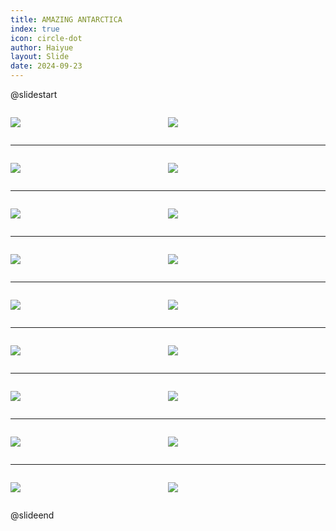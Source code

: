 ```yaml
---
title: AMAZING ANTARCTICA
index: true
icon: circle-dot
author: Haiyue
layout: Slide
date: 2024-09-23
---
```

 
@slidestart

<div style="display:flex">
<div style="flex:1">

![](https://raw.githubusercontent.com/yclord/reading/refs/heads/master/english/Level-M/AMAZING%20ANTARCTICA/001.webp)
</div>
<div style="flex:1">

![](https://raw.githubusercontent.com/yclord/reading/refs/heads/master/english/Level-M/AMAZING%20ANTARCTICA/002.webp)
</div>
</div>

---

<div style="display:flex">
<div style="flex:1">

![](https://raw.githubusercontent.com/yclord/reading/refs/heads/master/english/Level-M/AMAZING%20ANTARCTICA/003.webp)
</div>
<div style="flex:1">

![](https://raw.githubusercontent.com/yclord/reading/refs/heads/master/english/Level-M/AMAZING%20ANTARCTICA/004.webp)
</div>
</div>

---

<div style="display:flex">
<div style="flex:1">

![](https://raw.githubusercontent.com/yclord/reading/refs/heads/master/english/Level-M/AMAZING%20ANTARCTICA/005.webp)
</div>
<div style="flex:1">

![](https://raw.githubusercontent.com/yclord/reading/refs/heads/master/english/Level-M/AMAZING%20ANTARCTICA/006.webp)
</div>
</div>

---

<div style="display:flex">
<div style="flex:1">

![](https://raw.githubusercontent.com/yclord/reading/refs/heads/master/english/Level-M/AMAZING%20ANTARCTICA/007.webp)
</div>
<div style="flex:1">

![](https://raw.githubusercontent.com/yclord/reading/refs/heads/master/english/Level-M/AMAZING%20ANTARCTICA/008.webp)
</div>
</div>

---

<div style="display:flex">
<div style="flex:1">

![](https://raw.githubusercontent.com/yclord/reading/refs/heads/master/english/Level-M/AMAZING%20ANTARCTICA/009.webp)
</div>
<div style="flex:1">

![](https://raw.githubusercontent.com/yclord/reading/refs/heads/master/english/Level-M/AMAZING%20ANTARCTICA/010.webp)
</div>
</div>

---

<div style="display:flex">
<div style="flex:1">

![](https://raw.githubusercontent.com/yclord/reading/refs/heads/master/english/Level-M/AMAZING%20ANTARCTICA/011.webp)
</div>
<div style="flex:1">

![](https://raw.githubusercontent.com/yclord/reading/refs/heads/master/english/Level-M/AMAZING%20ANTARCTICA/012.webp)
</div>
</div>

---

<div style="display:flex">
<div style="flex:1">

![](https://raw.githubusercontent.com/yclord/reading/refs/heads/master/english/Level-M/AMAZING%20ANTARCTICA/013.webp)
</div>
<div style="flex:1">

![](https://raw.githubusercontent.com/yclord/reading/refs/heads/master/english/Level-M/AMAZING%20ANTARCTICA/014.webp)
</div>
</div>

---

<div style="display:flex">
<div style="flex:1">

![](https://raw.githubusercontent.com/yclord/reading/refs/heads/master/english/Level-M/AMAZING%20ANTARCTICA/015.webp)
</div>
<div style="flex:1">

![](https://raw.githubusercontent.com/yclord/reading/refs/heads/master/english/Level-M/AMAZING%20ANTARCTICA/016.webp)
</div>
</div>

---

<div style="display:flex">
<div style="flex:1">

![](https://raw.githubusercontent.com/yclord/reading/refs/heads/master/english/Level-M/AMAZING%20ANTARCTICA/017.webp)
</div>
<div style="flex:1">

![](https://raw.githubusercontent.com/yclord/reading/refs/heads/master/english/Level-M/AMAZING%20ANTARCTICA/018.webp)
</div>
</div>

@slideend
